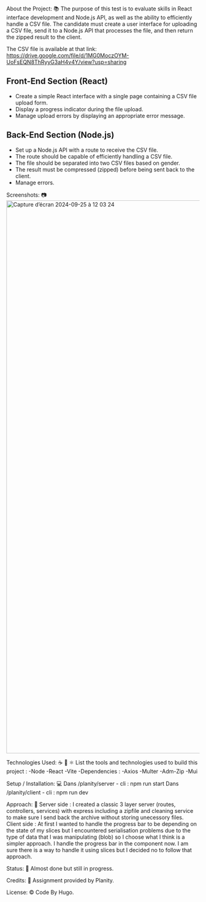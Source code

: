 About the Project: 📚
The purpose of this test is to evaluate skills in React interface development and Node.js API, as well as the ability to efficiently handle a CSV file. The candidate must create a user interface for uploading a CSV file, send it to a Node.js API that processes the file, and then return the zipped result to the client.

The CSV file is available at that link: https://drive.google.com/file/d/1MG0MoczOYM-UoFsEQN8ThRyyG3aH4v4Y/view?usp=sharing

## Front-End Section (React)

- Create a simple React interface with a single page containing a CSV file upload form.
- Display a progress indicator during the file upload.
- Manage upload errors by displaying an appropriate error message.

## Back-End Section (Node.js)

- Set up a Node.js API with a route to receive the CSV file.
- The route should be capable of efficiently handling a CSV file.
- The file should be separated into two CSV files based on gender.
- The result must be compressed (zipped) before being sent back to the client.
- Manage errors.

Screenshots: 📷
<img width="1440" alt="Capture d’écran 2024-09-25 à 12 03 24" src="https://github.com/user-attachments/assets/6a83bd60-50aa-42e8-bd84-b8af8f9dbce5">

Technologies Used: ☕️ 🐍 ⚛️
List the tools and technologies used to build this project :
-Node
-React
-Vite
-Dependencies :
-Axios
-Multer
-Adm-Zip
-Mui

Setup / Installation: 💻
Dans /planity/server - cli : npm run start 
Dans /planity/client - cli : npm run dev 

Approach: 🚶
Server side : I created a classic 3 layer server (routes, controllers, services) with express including a zipfile and cleaning service to make sure I send back the archive without storing unecessory files.
Client side : At first I wanted to handle the progress bar to be depending on the state of my slices but I encountered serialisation problems due to the type of data that I was manipulating (blob) so I choose what I think is a simpler approach.
I handle the progress bar in the component now. I am sure there is a way to handle it using slices but I decided no to follow that approach.

Status: 📶
Almost done but still in progress.

Credits: 📝
Assignment provided by Planity.

License: ©️
Code By Hugo.
